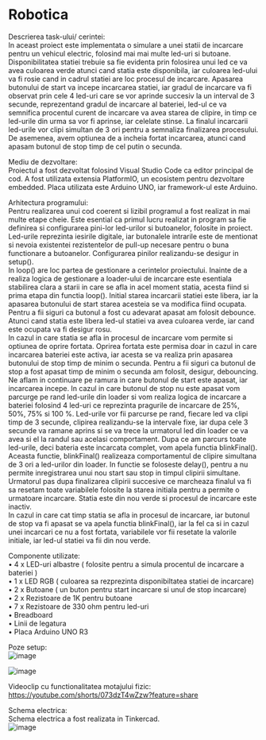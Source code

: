 # Robotica
Descrierea task-ului/ cerintei:  
   In aceast proiect este implementata o simulare a unei statii de incarcare pentru un vehicul electric, folosind mai mai multe led-uri si butoane. Disponibilitatea statiei trebuie sa fie evidenta prin folosirea unui led ce va avea culoarea verde atunci cand statia este disponibila, iar culoarea led-ului va fi rosie cand in cadrul statiei are loc procesul de incarcare. Apasarea butonului de start va incepe incarcarea statiei, iar gradul de incarcare va fi observat prin cele 4 led-uri care se vor aprinde succesiv la un interval de 3 secunde, reprezentand gradul de incarcare al bateriei, led-ul ce va semnifica procentul curent de incarcare va avea starea de clipire, in timp ce led-urile din urma sa vor fi aprinse, iar celelate stinse. La finalul incarcarii led-urile vor clipi simultan de 3 ori pentru a semnaliza finalizarea procesului. De asemenea, avem optiunea de a incheia fortat incarcarea, atunci cand apasam butonul de stop timp de cel putin o secunda. 
   
Mediu de dezvoltare:  
   Proiectul a fost dezvoltat folosind Visual Studio Code ca editor principal de cod. A fost utilizata extensia PlatformIO, un ecosistem pentru dezvoltare embedded. Placa utilizata este Arduino UNO, iar framework-ul este Arduino.  
   
Arhitectura programului:  
   Pentru realizarea unui cod coerent si lizibil programul a fost realizat in mai multe etape cheie. Este esential ca primul lucru realizat in program sa fie definirea si configurarea pini-lor led-urilor si butoanelor, folosite in proiect. Led-urile reprezinta iesirile digitale, iar butonalele intrarile este de mentionat si nevoia existentei rezistentelor de pull-up necesare pentru o buna functionare a butoanelor. Configurarea pinilor realizandu-se desigur in setup().  
   In loop() are loc partea de gestionare a cerintelor proiectului. Inainte de a realiza logica de gestionare a loader-ului de incarcare este esentiala stabilirea clara a starii in care se afla in acel moment statia, acesta fiind si prima etapa din functia loop(). Initial starea incarcarii statiei este libera, iar la apasarea butonului de start starea acesteia se va modifica fiind ocupata. Pentru a fii siguri ca butonul a fost cu adevarat apasat am folosit debounce. Atunci cand statia este libera led-ul statiei va avea culoarea verde, iar cand este ocupata va fi desigur rosu.	
In cazul in care statia se afla in procesul de incarcare vom permite si optiunea de oprire fortata. Oprirea fortata este permisa doar in cazul in care incarcarea bateriei este activa, iar acesta se va realiza prin apasarea butonului de stop timp de minim o secunda. Pentru a fii siguri ca butonul de stop a fost apasat timp de minim o secunda am folosit, desigur, debouncing.  
   Ne aflam in continuare pe ramura in care butonul de start este apasat, iar incarcarea incepe. In cazul in care butonul de stop nu este apasat vom parcurge pe rand led-urile din loader si vom realiza logica de incarcare a bateriei folosind 4 led-uri ce reprezinta pragurile de incarcare de 25%, 50%, 75% si 100 %.  Led-urile vor fii parcurse pe rand, fiecare led va clipi timp de 3 secunde, clipirea realizandu-se la intervale fixe, iar dupa cele 3 secunde va ramane aprins si se va trece la urmatorul led din loader ce va avea si el la randul sau acelasi comportament. Dupa ce am parcurs toate led-urile, deci bateria este incarcata complet, vom apela functia blinkFinal(). Aceasta functie, blinkFinal() realizeaza comportamentul de clipire simultana de 3 ori a led-urilor din loader. In functie se foloseste delay(), pentru a nu permite inregistrarea unui nou start sau stop in timpul clipirii simultane. Urmatorul pas dupa finalizarea clipirii succesive ce marcheaza finalul va fi sa resetam toate variabilele folosite la starea initiala pentru a permite o urmatoare incarcare. Statia este din nou verde si procesul de incarcare este inactiv.  
   In cazul in care cat timp statia se afla in procesul de incarcare, iar butonul de stop va fi apasat se va apela functia blinkFinal(), iar la fel ca si in cazul unei incarcari ce nu a fost fortata, variabilele vor fii resetate la valorile initiale, iar led-ul statiei va fii din nou verde.  

Componente utilizate:  
  •	4 x LED-uri albastre ( folosite pentru a simula procentul de incarcare a bateriei )  
  •	1 x LED RGB ( culoarea sa rezprezinta disponibiltatea statiei de incarcare)  
  •	2 x Butoane ( un buton pentru start incarcare si unul de stop incarcare)  
  •	2 x Rezistoare de 1K pentru butoane  
  •	7 x Rezistoare de 330 ohm pentru led-uri  
  •	Breadboard  
  •	Linii de legatura  
  •	Placa Arduino UNO R3  

Poze setup:  
![image](https://github.com/user-attachments/assets/d5468c13-5d9d-4510-8ea2-cf67e75974eb)  

![image](https://github.com/user-attachments/assets/079e1bc1-97bc-4e89-a48f-7df835a4061d)

Videoclip cu functionalitatea motajului fizic:  
https://youtube.com/shorts/073dzT4wZzw?feature=share

Schema electrica:  
   Schema electrica a fost realizata in Tinkercad.  
![image](https://github.com/user-attachments/assets/ed76acaa-b215-4c1d-8a04-4fb0df6eff3c)



